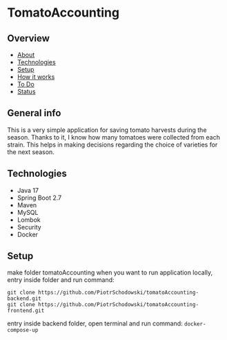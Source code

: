 
# TomatoAccounting
## Overview
* [About](#general-info)
* [Technologies](#technologies)
* [Setup](#setup)
* [How it works](#how-it-works)
* [To Do](#to-do)
* [Status](#status)

## General info

This is a very simple application for saving tomato harvests during the season.
Thanks to it, I know how many tomatoes were collected from each strain.
This helps in making decisions regarding the choice of varieties for the next season.


## Technologies
* Java 17
* Spring Boot 2.7
* Maven
* MySQL
* Lombok
* Security
* Docker

## Setup

make folder tomatoAccounting when you want to run application locally, entry inside folder and run command:
```git clone
git clone https://github.com/PiotrSchodowski/tomatoAccounting-backend.git
git clone https://github.com/PiotrSchodowski/tomatoAccounting-frontend.git
```
entry inside backend folder, open terminal and run command:
```docker-compose-up```




